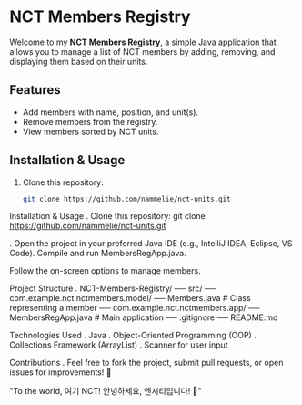 # NCT Members Registry  

Welcome to my **NCT Members Registry**, a simple Java application that allows you to manage a list of NCT members by adding, removing, and displaying them based on their units.  

## Features  
- Add members with name, position, and unit(s).  
- Remove members from the registry.  
- View members sorted by NCT units.  

## Installation & Usage  

1. Clone this repository:  
   ```bash
   git clone https://github.com/nammelie/nct-units.git


Installation & Usage
. Clone this repository:
git clone https://github.com/nammelie/nct-units.git

. Open the project in your preferred Java IDE (e.g., IntelliJ IDEA, Eclipse, VS Code).
Compile and run MembersRegApp.java.

Follow the on-screen options to manage members.

Project Structure
. NCT-Members-Registry/
── src/
── com.example.nct.nctmembers.model/
── Members.java  # Class representing a member
── com.example.nct.nctmembers.app/
── MembersRegApp.java  # Main application
── .gitignore
── README.md

Technologies Used
. Java
. Object-Oriented Programming (OOP)
. Collections Framework (ArrayList)
. Scanner for user input

Contributions
. Feel free to fork the project, submit pull requests, or open issues for improvements! 🚀

"To the world, 여기 NCT! 안녕하세요, 엔시티입니다! 💚"